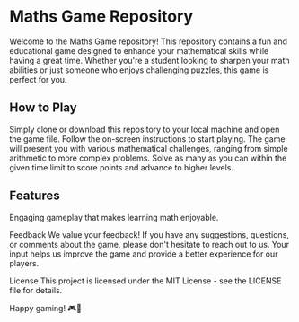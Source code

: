 
# Maths Game Repository
Welcome to the Maths Game repository! This repository contains a fun and educational game designed to enhance your mathematical skills while having a great time. Whether you're a student looking to sharpen your math abilities or just someone who enjoys challenging puzzles, this game is perfect for you.

## How to Play
Simply clone or download this repository to your local machine and open the game file. Follow the on-screen instructions to start playing. The game will present you with various mathematical challenges, ranging from simple arithmetic to more complex problems. Solve as many as you can within the given time limit to score points and advance to higher levels.

## Features
Engaging gameplay that makes learning math enjoyable.

Feedback
We value your feedback! If you have any suggestions, questions, or comments about the game, please don't hesitate to reach out to us. Your input helps us improve the game and provide a better experience for our players.

License
This project is licensed under the MIT License - see the LICENSE file for details.

Happy gaming! 🎮🧮




